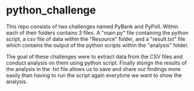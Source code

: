 # python_challenge
This repo consists of two challenges named PyBank and PyPoll. Within each of their folders contains 3 files. A "main.py" file containing the python script, a csv file of data within the "Resource" folder, and a "result.txt" file which contains the output of the python scripts within the "analysis" folder.

The goal of these challenges were to extract data from the CSV files and conduct analysis on them using python script. Finally storign the results of the analysis in the .txt file allows us to save and share our findings more easily than having to run the script again everytime we want to show the analysis.